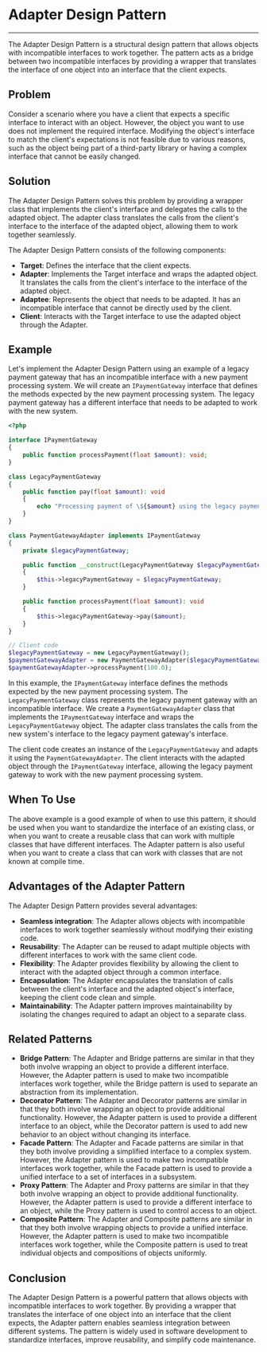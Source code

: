 # Adapter Design Pattern

---

The Adapter Design Pattern is a structural design pattern that allows objects with incompatible interfaces to work
together. The pattern acts as a bridge between two incompatible interfaces by providing a wrapper that translates the
interface of one object into an interface that the client expects.

## Problem

Consider a scenario where you have a client that expects a specific interface to interact with an object. However, the
object you want to use does not implement the required interface. Modifying the object's interface to match the client's
expectations is not feasible due to various reasons, such as the object being part of a third-party library or having a
complex interface that cannot be easily changed.

## Solution

The Adapter Design Pattern solves this problem by providing a wrapper class that implements the client's interface and
delegates the calls to the adapted object. The adapter class translates the calls from the client's interface to the
interface of the adapted object, allowing them to work together seamlessly.

The Adapter Design Pattern consists of the following components:

- **Target**: Defines the interface that the client expects.
- **Adapter**: Implements the Target interface and wraps the adapted object. It translates the calls from the client's
  interface to the interface of the adapted object.
- **Adaptee**: Represents the object that needs to be adapted. It has an incompatible interface that cannot be directly
  used by the client.
- **Client**: Interacts with the Target interface to use the adapted object through the Adapter.

## Example

Let's implement the Adapter Design Pattern using an example of a legacy payment gateway that has an incompatible
interface
with a new payment processing system. We will create an `IPaymentGateway` interface that defines the methods expected by
the new payment processing system. The legacy payment gateway has a different interface that needs to be adapted to work
with the new system.

```php
<?php

interface IPaymentGateway
{
    public function processPayment(float $amount): void;
}

class LegacyPaymentGateway
{
    public function pay(float $amount): void
    {
        echo "Processing payment of \${$amount} using the legacy payment gateway.\n";
    }
}

class PaymentGatewayAdapter implements IPaymentGateway
{
    private $legacyPaymentGateway;

    public function __construct(LegacyPaymentGateway $legacyPaymentGateway)
    {
        $this->legacyPaymentGateway = $legacyPaymentGateway;
    }

    public function processPayment(float $amount): void
    {
        $this->legacyPaymentGateway->pay($amount);
    }
}

// Client code
$legacyPaymentGateway = new LegacyPaymentGateway();
$paymentGatewayAdapter = new PaymentGatewayAdapter($legacyPaymentGateway);
$paymentGatewayAdapter->processPayment(100.0);
```

In this example, the `IPaymentGateway` interface defines the methods expected by the new payment processing system. The
`LegacyPaymentGateway` class represents the legacy payment gateway with an incompatible interface. We create a
`PaymentGatewayAdapter` class that implements the `IPaymentGateway` interface and wraps the `LegacyPaymentGateway`
object.
The adapter class translates the calls from the new system's interface to the legacy payment gateway's interface.

The client code creates an instance of the `LegacyPaymentGateway` and adapts it using the `PaymentGatewayAdapter`. The
client interacts with the adapted object through the `IPaymentGateway` interface, allowing the legacy payment gateway to
work with the new payment processing system.

## When To Use

The above example is a good example of when to use this pattern, it should be used when you want to standardize the
interface of an existing class, or when you want to create a reusable class that can work with multiple classes that
have different interfaces. The Adapter pattern is also useful when you want to create a class that can work with classes
that are not known at compile time.

## Advantages of the Adapter Pattern

The Adapter Design Pattern provides several advantages:

- **Seamless integration**: The Adapter allows objects with incompatible interfaces to work together seamlessly without
  modifying their existing code.
- **Reusability**: The Adapter can be reused to adapt multiple objects with different interfaces to work with the same
  client code.
- **Flexibility**: The Adapter provides flexibility by allowing the client to interact with the adapted object through a
  common interface.
- **Encapsulation**: The Adapter encapsulates the translation of calls between the client's interface and the adapted
  object's interface, keeping the client code clean and simple.
- **Maintainability**: The Adapter pattern improves maintainability by isolating the changes required to adapt an object
  to a separate class.

## Related Patterns

- **Bridge Pattern**: The Adapter and Bridge patterns are similar in that they both involve wrapping an object to
  provide a different interface. However, the Adapter pattern is used to make two incompatible interfaces work together,
  while the Bridge pattern is used to separate an abstraction from its implementation.
- **Decorator Pattern**: The Adapter and Decorator patterns are similar in that they both involve wrapping an object to
  provide additional functionality. However, the Adapter pattern is used to provide a different interface to an object,
  while the Decorator pattern is used to add new behavior to an object without changing its interface.
- **Facade Pattern**: The Adapter and Facade patterns are similar in that they both involve providing a simplified
  interface to a complex system. However, the Adapter pattern is used to make two incompatible interfaces work together,
  while the Facade pattern is used to provide a unified interface to a set of interfaces in a subsystem.
- **Proxy Pattern**: The Adapter and Proxy patterns are similar in that they both involve wrapping an object to provide
  additional functionality. However, the Adapter pattern is used to provide a different interface to an object, while the
  Proxy pattern is used to control access to an object.
- **Composite Pattern**: The Adapter and Composite patterns are similar in that they both involve wrapping objects to
  provide a unified interface. However, the Adapter pattern is used to make two incompatible interfaces work together,
  while the Composite pattern is used to treat individual objects and compositions of objects uniformly.

## Conclusion

The Adapter Design Pattern is a powerful pattern that allows objects with incompatible interfaces to work together. By
providing a wrapper that translates the interface of one object into an interface that the client expects, the Adapter
pattern enables seamless integration between different systems. The pattern is widely used in software development to
standardize interfaces, improve reusability, and simplify code maintenance.
